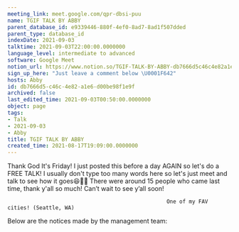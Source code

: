 ```yaml
---
meeting_link: meet.google.com/qpr-dbsi-puu
name: TGIF TALK BY ABBY
parent_database_id: e9339446-880f-4ef0-8ad7-8ad1f507dded
parent_type: database_id
indexDate: 2021-09-03
talktime: 2021-09-03T22:00:00.0000000
language_level: intermediate to advanced
software: Google Meet
notion_url: https://www.notion.so/TGIF-TALK-BY-ABBY-db7666d5c46c4e82a1e6d00be98f1e9f
sign_up_here: "Just leave a comment below \U0001F642"
hosts: Abby
id: db7666d5-c46c-4e82-a1e6-d00be98f1e9f
archived: false
last_edited_time: 2021-09-03T00:50:00.0000000
object: page
tags:
- Talk
- 2021-09-03
- Abby
title: TGIF TALK BY ABBY
created_time: 2021-08-17T19:09:00.0000000
---
```


Thank God It's Friday! I just posted this before a day AGAIN so let's do a FREE TALK!
I usually don't type too many words here so let's just meet and talk to see how it goes😆👍🏻
There were around 15 people who came last time, thank y'all so much!
Can’t wait to see y’all soon!




                                                      One of my FAV cities! (Seattle, WA)







Below are the notices made by the management team: 


